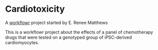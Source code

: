 # Cardiotoxicity

A [workflowr][] project started by  E. Renee Matthews



This is a workflowr project about the effects of a panel of chemotherapy drugs that were tested on a genotyped group of  iPSC-derived cardiomyocytes.




[workflowr]: https://github.com/workflowr/workflowr
